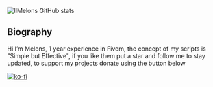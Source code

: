 ![IlMelons GitHub stats](https://github-readme-stats.vercel.app/api?username=IlMelons&show_icons=true&rank_icon=github&show=prs_merged,prs_merged_percentage&theme=tokyonight)

## Biography
Hi I’m Melons, 1 year experience in Fivem, the concept of my scripts is "Simple but Effective", if you like them put a star and follow me to stay updated, to support my projects donate using the button below

[![ko-fi](https://ko-fi.com/img/githubbutton_sm.svg)](https://ko-fi.com/W7W0159ZDL)
